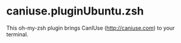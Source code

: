 # caniuse.pluginUbuntu.zsh
This oh-my-zsh plugin brings CanIUse (http://caniuse.com) to your terminal.
